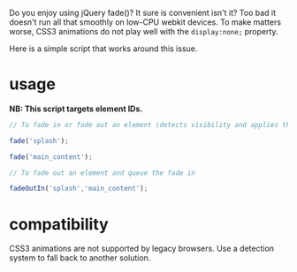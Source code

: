 Do you enjoy using jQuery fade()? It sure is convenient isn't it? Too bad it doesn't run all that smoothly on low-CPU webkit devices. To make matters worse, CSS3 animations do not play well with the ```display:none;``` property.

Here is a simple script that works around this issue.

usage
=====

**NB: This script targets element IDs.**


```javascript
// To fade in or fade out an element (detects visibility and applies the proper transition)

fade('splash');

fade('main_content');
```

```javascript
// To fade out an element and queue the fade in

fadeOutIn('splash','main_content');
```

compatibility
====
CSS3 animations are not supported by legacy browsers. Use a detection system to fall back to another solution.
